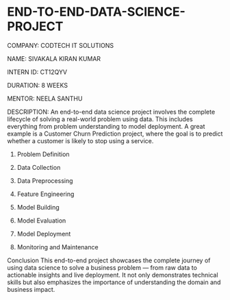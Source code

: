# END-TO-END-DATA-SCIENCE-PROJECT
COMPANY: CODTECH IT SOLUTIONS

NAME: SIVAKALA KIRAN KUMAR

INTERN ID: CT12QYV

DURATION: 8 WEEKS

MENTOR: NEELA SANTHU

DESCRIPTION:
An end-to-end data science project involves the complete lifecycle of solving a real-world problem using data. This includes everything from problem understanding to model deployment. A great example is a Customer Churn Prediction project, where the goal is to predict whether a customer is likely to stop using a service.

1. Problem Definition

2. Data Collection

3. Data Preprocessing

4. Feature Engineering

5. Model Building

6. Model Evaluation

7. Model Deployment

8. Monitoring and Maintenance

Conclusion
This end-to-end project showcases the complete journey of using data science to solve a business problem — from raw data to actionable insights and live deployment. It not only demonstrates technical skills but also emphasizes the importance of understanding the domain and business impact.

